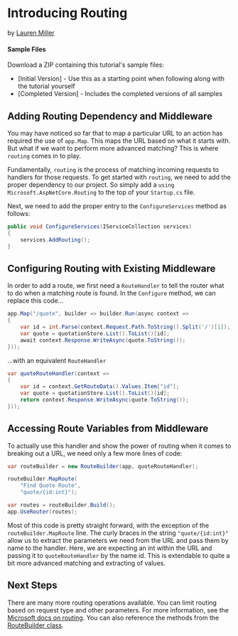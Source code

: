 # Introducing Routing
by [Lauren Miller](https://github.com/PentaBismuth)

#### Sample Files
Download a ZIP containing this tutorial's sample files:
- [Initial Version] - Use this as a starting point when following along with the tutorial yourself
- [Completed Version] - Includes the completed versions of all samples

## Adding Routing Dependency and Middleware

You may have noticed so far that to map a particular URL to an action has required the use of ``app.Map``. This maps the URL based on what it starts with. But what if we want to perform more advanced matching? This is where ``routing`` comes in to play.

Fundamentally, ``routing`` is the process of matching incoming requests to handlers for those requests. To get started with ``routing``, we need to add the proper dependency to our project. So simply add a ``using Microsoft.AspNetCore.Routing`` to the top of your ``Startup.cs`` file.

Next, we need to add the proper entry to the ``ConfigureServices`` method as follows:

```c#
public void ConfigureServices(IServiceCollection services)
{
    services.AddRouting();
}
```

## Configuring Routing with Existing Middleware

In order to add a route, we first need a ``RouteHandler`` to tell the router what to do when a matching route is found. In the ``Configure`` method, we can replace this code...

```c#
app.Map("/quote", builder => builder.Run(async context =>
{
    var id = int.Parse(context.Request.Path.ToString().Split('/')[1]);
    var quote = quotationStore.List().ToList()[id];
    await context.Response.WriteAsync(quote.ToString());
}));
```

...with an equivalent ``RouteHandler``

```c#
var quoteRouteHandler(context =>
{
    var id = context.GetRouteData().Values.Item["id"];
    var quote = quotationStore.List().ToList()[id];
    return context.Response.WriteAsync(quote.ToString());
}));
```

## Accessing Route Variables from Middleware

To actually use this handler and show the power of routing when it comes to breaking out a URL, we need only a few more lines of code:

```c#
var routeBuilder = new RouteBuilder(app, quoteRouteHandler);

routeBuilder.MapRoute(
    "Find Quote Route",
    "quote/{id:int}");

var routes = routeBuilder.Build();
app.UseRouter(routes);
```
Most of this code is pretty straight forward, with the exception of the ``routeBuilder.MapRoute`` line. The curly braces in the string ``"quote/{id:int}"`` allow us to extract the parameters we need from the URL and pass them by name to the handler. Here, we are expecting an int within the URL and passing it to ``quoteRouteHandler`` by the name id. This is extendable to quite a bit more advanced matching and extracting of values.

## Next Steps

There are many more routing operations available. You can limit routing based on request type and other parameters.
For more information, see the [Microsoft docs on routing](https://docs.microsoft.com/en-us/aspnet/core/fundamentals/routing).
You can also reference the methods from the [RouteBuilder class](https://docs.microsoft.com/en-us/dotnet/api/microsoft.aspnetcore.routing.routebuilder).